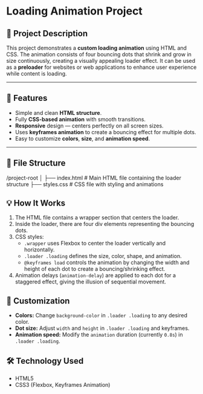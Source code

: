 # Loading Animation Project

## 📝 Project Description
This project demonstrates a **custom loading animation** using HTML and CSS. The animation consists of four bouncing dots that shrink and grow in size continuously, creating a visually appealing loader effect. It can be used as a **preloader** for websites or web applications to enhance user experience while content is loading.


---

## 🚀 Features
- Simple and clean **HTML structure**.
- Fully **CSS-based animation** with smooth transitions.
- **Responsive** design — centers perfectly on all screen sizes.
- Uses **keyframes animation** to create a bouncing effect for multiple dots.
- Easy to customize **colors**, **size**, and **animation speed**.

---

## 📂 File Structure
/project-root
│
├── index.html # Main HTML file containing the loader structure
├── styles.css # CSS file with styling and animations

## 💡 How It Works
1. The HTML file contains a wrapper section that centers the loader.
2. Inside the loader, there are four div elements representing the bouncing dots.
3. CSS styles:
   - `.wrapper` uses Flexbox to center the loader vertically and horizontally.
   - `.loader .loading` defines the size, color, shape, and animation.
   - `@keyframes load` controls the animation by changing the width and height of each dot to create a bouncing/shrinking effect.
4. Animation delays (`animation-delay`) are applied to each dot for a staggered effect, giving the illusion of sequential movement.


## 🎨 Customization
- **Colors:** Change `background-color` in `.loader .loading` to any desired color.
- **Dot size:** Adjust `width` and `height` in `.loader .loading` and keyframes.
- **Animation speed:** Modify the `animation` duration (currently `0.8s`) in `.loader .loading`.



## 🛠 Technology Used
- HTML5
- CSS3 (Flexbox, Keyframes Animation)
